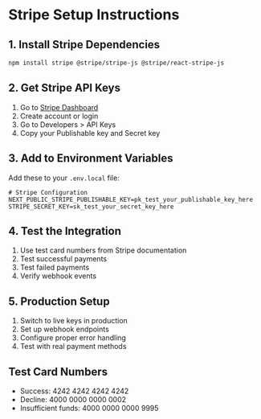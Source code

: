 # Stripe Setup Instructions

## 1. Install Stripe Dependencies
```bash
npm install stripe @stripe/stripe-js @stripe/react-stripe-js
```

## 2. Get Stripe API Keys
1. Go to [Stripe Dashboard](https://dashboard.stripe.com/)
2. Create account or login
3. Go to Developers > API Keys
4. Copy your Publishable key and Secret key

## 3. Add to Environment Variables
Add these to your `.env.local` file:

```env
# Stripe Configuration
NEXT_PUBLIC_STRIPE_PUBLISHABLE_KEY=pk_test_your_publishable_key_here
STRIPE_SECRET_KEY=sk_test_your_secret_key_here
```

## 4. Test the Integration
1. Use test card numbers from Stripe documentation
2. Test successful payments
3. Test failed payments
4. Verify webhook events

## 5. Production Setup
1. Switch to live keys in production
2. Set up webhook endpoints
3. Configure proper error handling
4. Test with real payment methods

## Test Card Numbers
- Success: 4242 4242 4242 4242
- Decline: 4000 0000 0000 0002
- Insufficient funds: 4000 0000 0000 9995

